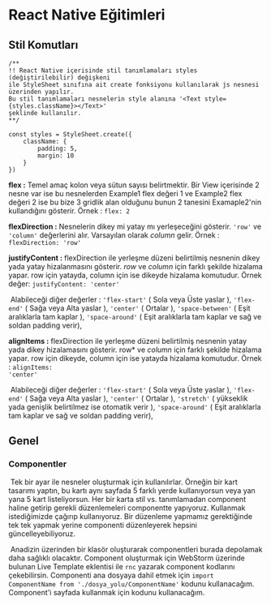 # React Native Eğitimleri

## Stil Komutları

```
/**
!! React Native içerisinde stil tanımlamaları styles (değiştirilebilir) değişkeni 
ile StyleSheet sınıfına ait create fonksiyonu kullanılarak js nesnesi üzerinden yapılır. 
Bu stil tanımlamaları nesnelerin style alanına '<Text style={styles.className}></Text>' 
şeklinde kullanılır.
**/

const styles = StyleSheet.create({
	className: {
		padding: 5,
		margin: 10
	}
}) 

```

**flex :** Temel amaç kolon veya sütun sayısı belirtmektir. Bir View içerisinde 2 nesne var ise bu nesnelerden Example1 flex değeri 1 ve Example2 flex değeri 2 ise bu bize 3 gridlik alan olduğunu bunun 2 tanesini Examaple2'nin kullandığını gösterir. Örnek : <code>flex: 2</code>

**flexDirection :** Nesnelerin dikey mi yatay mı yerleşeceğini gösterir. <code>'row'</code> ve <code>'column'</code> değerlerini alır. Varsayılan olarak *column* gelir. Örnek : <code>flexDirection: 'row'</code>

**justifyContent :** flexDirection ile yerleşme düzeni belirtilmiş nesnenin dikey yada yatay hizalanmasını gösterir. *row* ve *column* için farklı şekilde hizalama yapar. row için yatayda, column için ise dikeyde hizalama komutudur. Örnek değer: <code>justifyContent: 'center'</code> 

​	Alabileceği diğer değerler : <code>'flex-start'</code> ( Sola veya Üste yaslar ), <code>'flex-end'</code> ( Sağa veya Alta yaslar ), <code>'center'</code> ( Ortalar ), <code>'space-between'</code> ( Eşit aralıklarla tam kaplar ), <code>'space-around'</code> ( Eşit aralıklarla tam kaplar ve sağ ve soldan padding verir), 

**alignItems :** flexDirection ile yerleşme düzeni belirtilmiş nesnenin yatay yada dikey hizalamasını gösterir. row* ve *column* için farklı şekilde hizalama yapar. row için dikeyde, column için ise yatayda hizalama komutudur. Örnek : <code>alignItems: 'center'</code> 

​	Alabileceği diğer değerler : <code>'flex-start'</code> ( Sola veya Üste yaslar ), <code>'flex-end'</code> ( Sağa veya Alta yaslar ), <code>'center'</code> ( Ortalar ), <code>'stretch'</code> ( yükseklik yada genişlik belirtilmez ise otomatik verir ), <code>'space-around'</code> ( Eşit aralıklarla tam kaplar ve sağ ve soldan padding verir), 

## Genel

### Componentler

​	Tek bir ayar ile nesneler oluşturmak için kullanılırlar. Örneğin bir kart tasarımı yaptın, bu kartı aynı sayfada 5 farklı yerde kullanıyorsun veya yan yana 5 kart listeliyorsun. Her bir karta stil vs. tanımlamadan component haline getirip gerekli düzenlemeleri componentte yapıyoruz. Kullanmak istediğimizde çağırıp kullanıyoruz. Bir düzenleme yapmamız gerektiğinde tek tek yapmak yerine componenti düzenleyerek hepsini güncelleyebiliyoruz.

​	Anadizin üzerinden bir klasör oluşturarak componentleri burada depolamak daha sağlıklı olacaktır. Component oluşturmak için WebStorm üzerinde bulunan Live Template eklentisi ile <code>rnc</code> yazarak component kodlarını çekebilirsin. Componenti ana dosyaya dahil etmek için <code>import ComponentName from './dosya_yolu/ComponentName'</code> kodunu kullanacağım. Component'i sayfada kullanmak için <code><ComponentName /></code> kodunu kullanacağım. 
